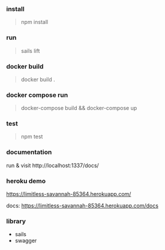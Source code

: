 
### install

> npm install

### run

> sails lift

### docker build
> docker build .

### docker compose run
> docker-compose build && docker-compose up

### test

> npm test

### documentation

run & visit http://localhost:1337/docs/

### heroku demo

https://limitless-savannah-85364.herokuapp.com/

docs: https://limitless-savannah-85364.herokuapp.com/docs

### library
- sails
- swagger
